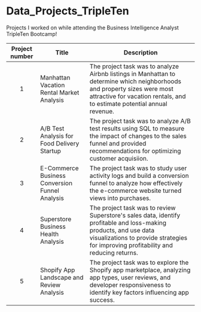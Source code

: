 
# Data_Projects_TripleTen
Projects I worked on while attending the Business Intelligence Analyst TripleTen Bootcamp!


| Project number | Title | Description |
| :-----------: | ----------- |----------- |
| 1 | Manhattan Vacation Rental Market Analysis | The project task was to analyze Airbnb listings in Manhattan to determine which neighborhoods and property sizes were most attractive for vacation rentals, and to estimate potential annual revenue. |
| 2 | A/B Test Analysis for Food Delivery Startup  | The project task was to analyze A/B test results using SQL to measure the impact of changes to the sales funnel and provided recommendations for optimizing customer acquisiion. |
| 3 | E-Commerce Business Conversion Funnel Analysis | The project task was to study user activity logs and build a conversion funnel to analyze how effectively the e-commerce website turned views into purchases. |
| 4 | Superstore Business Health Analysis | The project task was to review Superstore's sales data, identify profitable and loss-making products, and use data visualizations to provide strategies for improving profitability and reducing returns.  |
| 5 | Shopify App Landscape and Review Analysis | The project task was to explore the Shopify app marketplace, analyzing app types, user reviews, and developer responsiveness to identify key factors influencing app success. |
